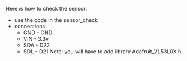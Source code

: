 Here is how to check the sensor:
- use the code in the sensor_check
- connections:
  - GND - GND
  - VIN - 3.3v
  - SDA - D22
  - SDL - D21
Note: you will have to add library Adafruit_VL53L0X.h
  



